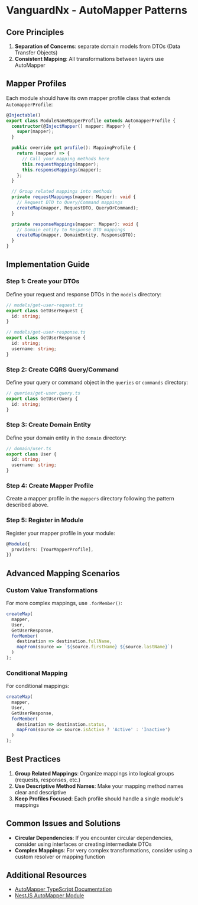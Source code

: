 # VanguardNx - AutoMapper Patterns

## Core Principles

1. **Separation of Concerns**: separate domain models from DTOs (Data Transfer Objects)
2. **Consistent Mapping**: All transformations between layers use AutoMapper

## Mapper Profiles

Each module should have its own mapper profile class that extends `AutomapperProfile`:

```typescript
@Injectable()
export class ModuleNameMapperProfile extends AutomapperProfile {
  constructor(@InjectMapper() mapper: Mapper) {
    super(mapper);
  }

  public override get profile(): MappingProfile {
    return (mapper) => {
      // Call your mapping methods here
      this.requestMappings(mapper);
      this.responseMappings(mapper);
    };
  }

  // Group related mappings into methods
  private requestMappings(mapper: Mapper): void {
    // Request DTO to Query/Command mappings
    createMap(mapper, RequestDTO, QueryOrCommand);
  }

  private responseMappings(mapper: Mapper): void {
    // Domain entity to Response DTO mappings
    createMap(mapper, DomainEntity, ResponseDTO);
  }
}
```


## Implementation Guide

### Step 1: Create your DTOs

Define your request and response DTOs in the `models` directory:

```typescript
// models/get-user-request.ts
export class GetUserRequest {
  id: string;
}

// models/get-user-response.ts
export class GetUserResponse {
  id: string;
  username: string;
}
```

### Step 2: Create CQRS Query/Command

Define your query or command object in the `queries` or `commands` directory:

```typescript
// queries/get-user.query.ts
export class GetUserQuery {
  id: string;
}
```

### Step 3: Create Domain Entity

Define your domain entity in the `domain` directory:

```typescript
// domain/user.ts
export class User {
  id: string;
  username: string;
}
```

### Step 4: Create Mapper Profile

Create a mapper profile in the `mappers` directory following the pattern described above.

### Step 5: Register in Module

Register your mapper profile in your module:

```typescript
@Module({
  providers: [YourMapperProfile],
})
```

## Advanced Mapping Scenarios

### Custom Value Transformations

For more complex mappings, use `.forMember()`:

```typescript
createMap(
  mapper, 
  User, 
  GetUserResponse,
  forMember(
    destination => destination.fullName,
    mapFrom(source => `${source.firstName} ${source.lastName}`)
  )
);
```

### Conditional Mapping

For conditional mappings:

```typescript
createMap(
  mapper,
  User,
  GetUserResponse,
  forMember(
    destination => destination.status,
    mapFrom(source => source.isActive ? 'Active' : 'Inactive')
  )
);
```

## Best Practices

1. **Group Related Mappings**: Organize mappings into logical groups (requests, responses, etc.)
2. **Use Descriptive Method Names**: Make your mapping method names clear and descriptive
5. **Keep Profiles Focused**: Each profile should handle a single module's mappings

## Common Issues and Solutions

- **Circular Dependencies**: If you encounter circular dependencies, consider using interfaces or creating intermediate DTOs
- **Complex Mappings**: For very complex transformations, consider using a custom resolver or mapping function

## Additional Resources

- [AutoMapper TypeScript Documentation](https://automapperts.netlify.app/)
- [NestJS AutoMapper Module](https://automapperts.netlify.app/docs/nestjs)
